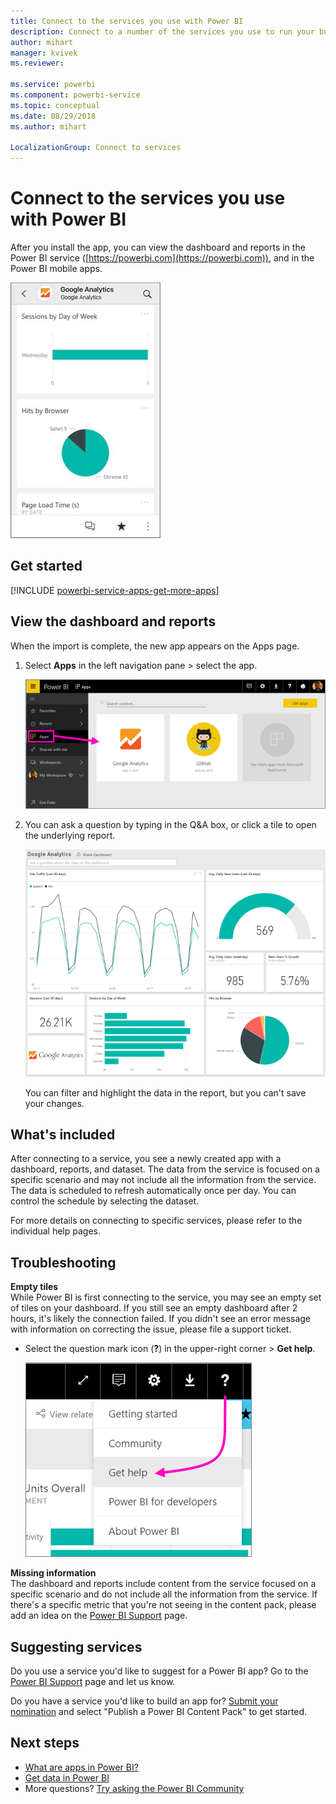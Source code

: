 ```yaml
---
title: Connect to the services you use with Power BI
description: Connect to a number of the services you use to run your business, such as Salesforce, Microsoft Dynamics CRM, and Google Analytics.
author: mihart
manager: kvivek
ms.reviewer: 

ms.service: powerbi
ms.component: powerbi-service
ms.topic: conceptual
ms.date: 08/29/2018
ms.author: mihart

LocalizationGroup: Connect to services
---
```

# Connect to the services you use with Power BI

After you install the app, you can view the dashboard and reports in the Power BI service ([https://powerbi.com](https://powerbi.com)), and in the Power BI mobile apps. 

![Google analytics app in the Power BI mobile app](../media/service-connect-to-services/power-bi-service-mobile-app-240.png)

## Get started
[!INCLUDE [powerbi-service-apps-get-more-apps](.././includes/powerbi-service-apps-get-more-apps.md)]

## View the dashboard and reports
When the import is complete, the new app appears on the Apps page.

1. Select **Apps** in the left navigation pane > select the app.
   
     ![Apps page](../media/service-connect-to-services/power-bi-service-apps-open-app.png)
2. You can ask a question by typing in the Q&A box, or click a tile to open the underlying report. 
   
    ![Google Analytics dashboard](../media/service-connect-to-services/googleanalytics2.png)
   
    You can filter and highlight the data in the report, but you can't save your changes.

## What's included
After connecting to a service, you see a newly created app with a dashboard, reports, and dataset. The data from the service is focused on a specific scenario and may not include all the information from the service. The data is scheduled to refresh automatically once per day. You can control the schedule by selecting the dataset.

For more details on connecting to specific services, please refer to the individual help pages.

## Troubleshooting
**Empty tiles**  
While Power BI is first connecting to the service, you may see an empty set of tiles on your dashboard. If you still see an empty dashboard after 2 hours, it's likely the connection failed. If you didn't see an error message with information on correcting the issue, please file a support ticket.

* Select the question mark icon (**?**) in the upper-right corner >  **Get help**.
  
    ![Get help icon](../media/service-connect-to-services/power-bi-service-get-help.png)

**Missing information**  
The dashboard and reports include content from the service focused on a specific scenario and do not include all the information from the service. If there's a specific metric that you're not seeing in the content pack, please add an idea on the [Power BI Support](https://support.powerbi.com/forums/265200-power-bi) page.

## Suggesting services
Do you use a service you'd like to suggest for a Power BI app? Go to the [Power BI Support](https://support.powerbi.com/forums/265200-power-bi) page and let us know.

Do you have a service you'd like to build an app for? [Submit your nomination](https://azure.microsoft.com/marketplace/programs/certified/apply/) and select "Publish a Power BI Content Pack" to get started.

## Next steps
* [What are apps in Power BI?](../service-install-use-apps.md)
* [Get data in Power BI](../service-get-data.md)
* More questions? [Try asking the Power BI Community](http://community.powerbi.com/)

